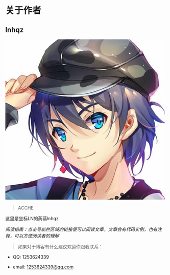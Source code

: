# 关于作者

## lnhqz
![](image/avatar.jpg)
> ACCHE

这里是坐标LN的蒟蒻lnhqz

*阅读指南：点击导航栏区域的链接便可以阅读文章，文章会有代码实例，也有注释，可以方便阅读者的理解*

> 如果对于博客有什么建议欢迎你跟我联系：

- QQ: 1253624339

- email: 1253624339@qq.com
